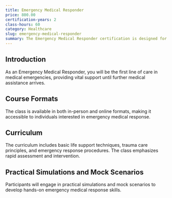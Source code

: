 ```yaml
---
title: Emergency Medical Responder
price: 800.00
certification-years: 2
class-hours: 60
category: Healthcare
slug: emergency-medical-responder
summary: The Emergency Medical Responder certification is designed for individuals trained to provide initial emergency medical care. This comprehensive class covers basic life support, trauma care, and emergency response. It equips candidates with the skills needed to assess and assist in medical emergencies.
---
```


## Introduction

As an Emergency Medical Responder, you will be the first line of care in medical emergencies, providing vital support until further medical assistance arrives.

## Course Formats

The class is available in both in-person and online formats, making it accessible to individuals interested in emergency medical response.

## Curriculum

The curriculum includes basic life support techniques, trauma care principles, and emergency response procedures. The class emphasizes rapid assessment and intervention.

## Practical Simulations and Mock Scenarios

Participants will engage in practical simulations and mock scenarios to develop hands-on emergency medical response skills.

